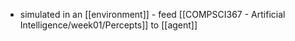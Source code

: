 - simulated in an [[environment]] - feed [[COMPSCI367 - Artificial Intelligence/week01/Percepts]] to [[agent]]